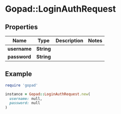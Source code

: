 # Gopad::LoginAuthRequest

## Properties

| Name | Type | Description | Notes |
| ---- | ---- | ----------- | ----- |
| **username** | **String** |  |  |
| **password** | **String** |  |  |

## Example

```ruby
require 'gopad'

instance = Gopad::LoginAuthRequest.new(
  username: null,
  password: null
)
```

